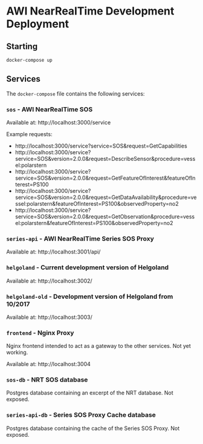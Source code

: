 # AWI NearRealTime Development Deployment

## Starting

```sh
docker-compose up
```

## Services

The `docker-compose` file contains the following services:

### `sos` - AWI NearRealTime SOS

Available at: http://localhost:3000/service

Example requests:
* http://localhost:3000/service?service=SOS&request=GetCapabilities
* http://localhost:3000/service?service=SOS&version=2.0.0&request=DescribeSensor&procedure=vessel:polarstern
* http://localhost:3000/service?service=SOS&version=2.0.0&request=GetFeatureOfInterest&featureOfInterest=PS100
* http://localhost:3000/service?service=SOS&version=2.0.0&request=GetDataAvailability&procedure=vessel:polarstern&featureOfInterest=PS100&observedProperty=no2
* http://localhost:3000/service?service=SOS&version=2.0.0&request=GetObservation&procedure=vessel:polarstern&featureOfInterest=PS100&observedProperty=no2


### `series-api` - AWI NearRealTime Series SOS Proxy

Available at: http://localhost:3001/api/

### `helgoland` - Current development version of Helgoland

Available at: http://localhost:3002/

### `helgoland-old` - Development version of Helgoland from 10/2017

Available at: http://localhost:3003/

### `frontend` - Nginx Proxy

Nginx frontend intended to act as a gateway to the other services. Not yet working.

Available at: http://localhost:3004

### `sos-db` - NRT SOS database

Postgres database containing an excerpt of the NRT database. Not exposed.

### `series-api-db` - Series SOS Proxy Cache database

Postgres database containing the cache of the Series SOS Proxy. Not exposed.
